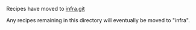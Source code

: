 Recipes have moved to
[infra.git](https://chromium.googlesource.com/infra/infra/)

Any recipes remaining in this directory will eventually be moved to "infra".
